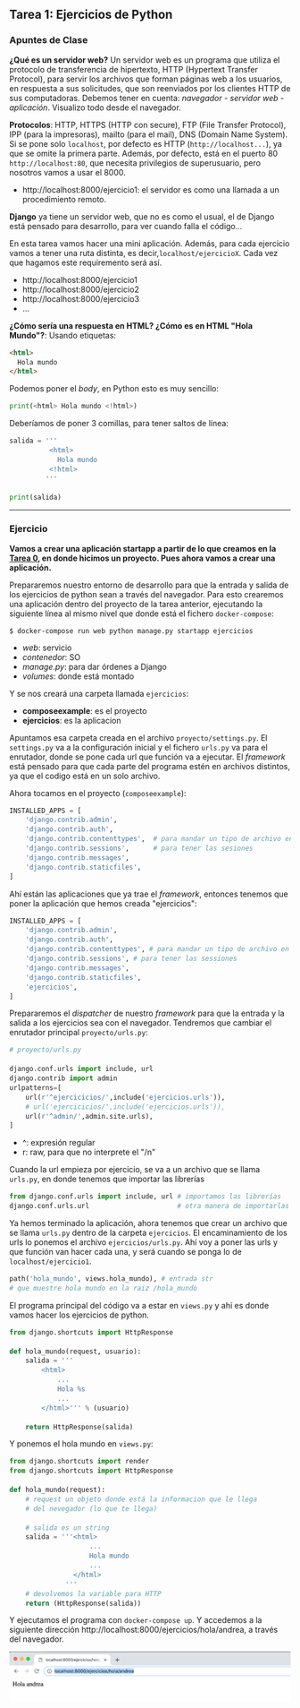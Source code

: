 ## Tarea 1: Ejercicios de Python

### Apuntes de Clase

**¿Qué es un servidor web?** Un servidor web es un programa que utiliza el protocolo de transferencia de hipertexto, HTTP (Hypertext Transfer Protocol), para servir los archivos que forman páginas web a los usuarios, en respuesta a sus solicitudes, que son reenviados por los clientes HTTP de sus computadoras. Debemos tener en cuenta: _navegador - servidor web - aplicación_. Visualizo todo desde el navegador.

**Protocolos**: HTTP, HTTPS (HTTP con secure), FTP (File Transfer Protocol), IPP (para la impresoras), mailto (para el mail), DNS (Domain Name System). Si se pone solo `localhost`, por defecto es HTTP (`http://localhost...`), ya que se omite la primera parte. Además, por defecto, está en el puerto 80 `http://localhost:80`, que necesita privilegios de superusuario, pero nosotros vamos a usar el 8000.

- http://localhost:8000/ejercicio1: el servidor es como una llamada a un procedimiento remoto.

**Django** ya tiene un servidor web, que no es como el usual, el de Django está pensado para desarrollo, para ver cuando falla el código...

En esta tarea vamos hacer una mini aplicación. Además, para cada ejercicio vamos a tener una ruta distinta, es decir,`localhost/ejercicioX`. Cada vez que hagamos este requiremento será así.

- http://localhost:8000/ejercicio1
- http://localhost:8000/ejercicio2
- http://localhost:8000/ejercicio3
- ...

**¿Cómo sería una respuesta en HTML? ¿Cómo es en HTML "Hola Mundo"?**: Usando etiquetas:

~~~html
<html>
  Hola mundo
</html>
~~~

Podemos poner el _body_, en Python esto es muy sencillo:

~~~python
print(<html> Hola mundo <!html>)
~~~

Deberíamos de poner 3 comillas, para tener saltos de línea:

~~~python
salida = '''
          <html>
            Hola mundo
          <!html>
         '''

print(salida)
~~~

-----

### Ejercicio

**Vamos a crear una aplicación startapp a partir de lo que creamos en la [Tarea 0](https://github.com/Gecofer/MII_SSBW_1819/tree/master/Tarea%200), en donde hicimos un proyecto. Pues ahora vamos a crear una aplicación.**

Prepararemos nuestro entorno de desarrollo para que la entrada y salida de los ejercicios de python sean a través del navegador. Para esto crearemos una aplicación dentro del proyecto de la tarea anterior, ejecutando la siguiente línea al mismo nivel que donde está el fichero `docker-compose`:

~~~
$ docker-compose run web python manage.py startapp ejercicios
~~~

- _web_: servicio
- _contenedor_: SO
- _manage.py_: para dar órdenes a Django
- _volumes_: donde está montado

Y se nos creará una carpeta llamada `ejercicios`:

- **composeexample**: es el proyecto
- **ejercicios**: es la aplicacion

Apuntamos esa carpeta creada en el archivo `proyecto/settings.py`. El `settings.py` va a la configuración inicial y el fichero `urls.py` va para el enrutador, donde se pone cada url que función va a ejecutar. El _framework_ está pensado para que cada parte del programa estén en archivos distintos, ya que el codigo está en un solo archivo.

Ahora tocamos en el proyecto (`composeexample`):

~~~python
INSTALLED_APPS = [
    'django.contrib.admin',
    'django.contrib.auth',
    'django.contrib.contenttypes',  # para mandar un tipo de archivo en la cabecera
    'django.contrib.sessions',      # para tener las sesiones
    'django.contrib.messages',
    'django.contrib.staticfiles',
]
~~~

Ahí están las aplicaciones que ya trae el _framework_, entonces tenemos que poner la aplicación que hemos creada "ejercicios":

~~~python
INSTALLED_APPS = [
    'django.contrib.admin',
    'django.contrib.auth',
    'django.contrib.contenttypes', # para mandar un tipo de archivo en la cabecera
    'django.contrib.sessions', # para tener las sessiones
    'django.contrib.messages',
    'django.contrib.staticfiles',
    'ejercicios',
]
~~~

Prepararemos el _dispatcher_ de nuestro _framework_ para que la entrada y la salida a los ejercicios sea con el navegador. Tendremos que cambiar el enrutador principal `proyecto/urls.py`:

~~~python
# proyecto/urls.py

django.conf.urls import include, url
django.contrib import admin
urlpatterns=[
    url(r'^ejercicicios/',include('ejercicios.urls')),
    # url('ejercicicios/',include('ejercicios.urls')),
    url(r'^admin/',admin.site.urls),
]
~~~

- ^: expresión regular
- r: raw, para que no interprete el "/n"

Cuando la url empieza por ejercicio, se va a un archivo que se llama `urls.py`, en donde tenemos que importar las librerías

~~~python
from django.conf.urls import include, url # importamos las librerías
django.conf.urls.url                      # otra manera de importarlas
~~~

Ya hemos terminado la aplicación, ahora tenemos que crear un archivo que se llama `urls.py` dentro de la carpeta `ejercicios`. El encaminamiento de los urls lo ponemos el archivo `ejercicios/urls.py`. Ahí voy a poner las urls y que función van hacer cada una, y será cuando se ponga lo de `localhost/ejercicio1`.

~~~python
path('hola_mundo', views.hola_mundo), # entrada str
# que muestre hola mundo en la raiz /hola_mundo
~~~

El programa principal del código va a estar en `views.py` y ahí es donde vamos hacer los ejercicios de python.

~~~python
from django.shortcuts import HttpResponse

def hola_mundo(request, usuario):
    salida = '''
        <html>
            ...
            Hola %s
            ...
        </html>''' % (usuario)

    return HttpResponse(salida)
~~~

Y ponemos el hola mundo en `views.py`:

~~~python
from django.shortcuts import render
from django.shortcuts import HttpResponse

def hola_mundo(request):
    # request un objeto donde está la informacion que le llega
    # del nevegador (lo que te llega)

    # salida es un string
    salida = '''<html>
                    ...
                    Hola mundo
                    ...
                </html>
              '''
    # devolvemos la variable para HTTP
    return (HttpResponse(salida))
~~~

Y ejecutamos el programa con `docker-compose up`. Y accedemos a la siguiente dirección http://localhost:8000/ejercicios/hola/andrea, a través del navegador.

![](imagenes/tarea1.png)
